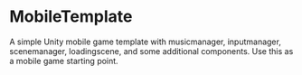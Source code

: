 # MobileTemplate

A simple Unity mobile game template with musicmanager, inputmanager, scenemanager, loadingscene, and some additional components.  Use this as a mobile game starting point.
